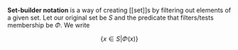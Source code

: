 **Set-builder notation** is a way of creating [[set]]s by filtering out elements of a given set. Let our original set be $S$ and the predicate that filters/tests membership be $\Phi$. We write

$$
\{x \in S \vert \Phi(x)\}
$$